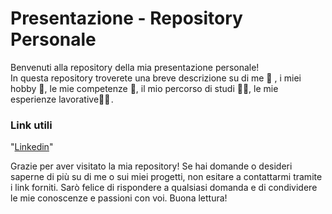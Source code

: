 # Presentazione - Repository Personale
Benvenuti alla repository della mia presentazione personale! <br>
In questa repository troverete una breve descrizione su di me 👩 , i miei hobby 🎨, le mie competenze 💪, il mio percorso di studi 👩‍🎓, le mie esperienze lavorative👩‍💻 .

### Link utili
"[Linkedin](https://www.linkedin.com/in/eleonora-mattera-655078218/)"

Grazie per aver visitato la mia repository! Se hai domande o desideri saperne di più su di me o sui miei progetti, non esitare a contattarmi tramite i link forniti. Sarò felice di rispondere a qualsiasi domanda e di condividere le mie conoscenze e passioni con voi. Buona lettura!
